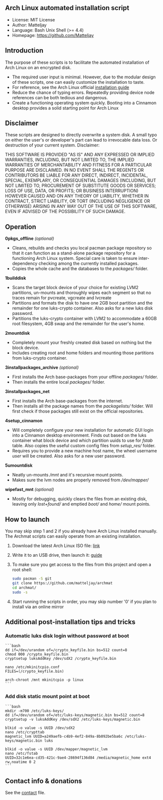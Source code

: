 ## Arch Linux automated installation script

- License: MIT License
- Author: Matteljay
- Language: Bash Unix Shell (>= 4.4)
- Homepage: https://github.com/Matteljay


## Introduction

The purpose of these scripts is to facilitate the automated installation of Arch Linux on an encrypted disk.

- The required user input is minimal. However, due to the modular design of these scripts, one can easily customize the installation to taste.
- For reference, see the Arch Linux official [installation guide](https://wiki.archlinux.org/index.php/Installation_guide)
- Reduce the chance of typing errors. Repeatedly providing device node references can be both tedious and dangerous.
- Create a functioning operating system quickly. Booting into a Cinnamon desktop provides a solid starting point for Arch Linux


## Disclaimer

These scripts are designed to directly overwrite a system disk. A small typo on either the user's or developer's part
can lead to irrevocable data loss. Or destruction of your current system. Disclaimer:

THIS SOFTWARE IS PROVIDED "AS IS" AND ANY EXPRESSED OR IMPLIED WARRANTIES, INCLUDING, BUT NOT LIMITED TO, THE IMPLIED WARRANTIES OF MERCHANTABILITY AND FITNESS FOR A PARTICULAR PURPOSE ARE DISCLAIMED. IN NO EVENT SHALL THE REGENTS OR CONTRIBUTORS BE LIABLE FOR ANY DIRECT, INDIRECT, INCIDENTAL, SPECIAL, EXEMPLARY, OR CONSEQUENTIAL DAMAGES (INCLUDING, BUT NOT LIMITED TO, PROCUREMENT OF SUBSTITUTE GOODS OR SERVICES; LOSS OF USE, DATA, OR PROFITS; OR BUSINESS INTERRUPTION)
HOWEVER CAUSED AND ON ANY THEORY OF LIABILITY, WHETHER IN CONTRACT, STRICT LIABILITY, OR TORT (INCLUDING NEGLIGENCE OR OTHERWISE) ARISING IN ANY WAY OUT OF THE USE OF THIS SOFTWARE, EVEN IF ADVISED OF THE POSSIBILITY OF SUCH DAMAGE.


## Operation

**0pkgs_offline** *(optional)*
- Cleans, rebuilds and checks you local pacman package repository so that it can function as a stand-alone package repository for a functioning Arch Linux system.
Special care is taken to ensure inter-dependency checking among the currently installed packages.
- Copies the whole cache and the databases to the *packages/* folder.

**1builddisk**
- Scans the target block device of your choice for existing LVM2 partitions, un-mounts and thoroughly wipes each segment so that no traces remain for pvcreate, vgcreate and lvcreate
- Partitions and formats the disk to have one 2GB boot partition and the remainder for one luks-crypto container. Also asks for a new luks disk password.
- Partitions the luks-crypto container with LVM2 to accommodate a 60GB root filesystem, 4GB swap and the remainder for the user's home.

**2mountdisk**
- Completely mount your freshly created disk based on nothing but the block device.
- Includes creating root and home folders and mounting those partitions from luks-crypto container.

**3installpackages_archive** *(optional)*
- First installs the Arch base-packages from your offline *packages/* folder.
- Then installs the entire local *packages/* folder.

**3installpackages_net**
- First installs the Arch base-packages from the internet.
- Then installs all the package names from the *packagelists/* folder. Will first check if those packages still exist on the official repositories.

**4setup_cinnamon**
- Will completely configure your new installation for automatic GUI login into a Cinnamon desktop environment.
Finds out based on the luks container what block device and which partition uuids to use for *fstab* table.
Also copies the useful custom config files from *setup_res/* folder.
- Requires you to provide a new machine host name, the wheel username *user* will be created. Also asks for a new user password.

**5umountdisk**
- Neatly un-mounts */mnt* and it's recursive mount points.
- Makes sure the lvm nodes are properly removed from */dev/mapper/*

**wipefast_mnt** *(optional)*
- Mostly for debugging, quickly clears the files from an existing disk, leaving only *lost+found/* and emptied *boot/* and *home/* mount points.


## How to launch

You may skip step 1 and 2 if you already have Arch Linux installed manually. The Archmat scripts can easily operate from an existing installation.

1. Download the latest Arch Linux ISO file: [link](https://www.archlinux.org/download/)

2. Write it to an USB drive, then launch it: [guide](https://wiki.archlinux.org/index.php/USB_flash_installation_media)

3. To make sure you get access to the files from this project and open a root shell:

    ```bash
    sudo pacman -S git
    git clone https://github.com/matteljay/archmat
    cd archmat/
    sudo -s
    ```

4. Start running the scripts in order, you may skip number '0' if you plan to install via an online mirror


## Additional post-installation tips and tricks

### Automatic luks disk login without password at boot

    ```bash
    dd if=/dev/urandom of=/crypto_keyfile.bin bs=512 count=8
    chmod 000 /crypto_keyfile.bin
    cryptsetup luksAddKey /dev/sdX2 /crypto_keyfile.bin

    nano /etc/mkinitcpio.conf
    FILES=(/crypto_keyfile.bin)

    arch-chroot /mnt mkinitcpio -p linux
    ```

### Add disk static mount point at boot

    ```bash
    mkdir -m700 /etc/luks-keys/
    dd if=/dev/urandom of=/etc/luks-keys/magnetic.bin bs=512 count=8
    cryptsetup -v luksAddKey /dev/sdX2 /etc/luks-keys/magnetic.bin

    blkid -o value -s UUID /dev/sdX2
    nano /etc/crypttab
    magnetic_lvm UUID=a249aefb-c4b9-4ef2-849a-8b092be5ba6c /etc/luks-keys/magnetic.bin luks

    blkid -o value -s UUID /dev/mapper/magnetic_lvm
    nano /etc/fstab
    UUID=32c1e6ea-cd35-421c-9ae4-28694f136d84 /media/magnetic_home ext4 rw,noatime 0 2
    ```

## Contact info & donations

See the [contact](https://github.com/Matteljay/archmat/blob/master/CONTACT.md) file.


